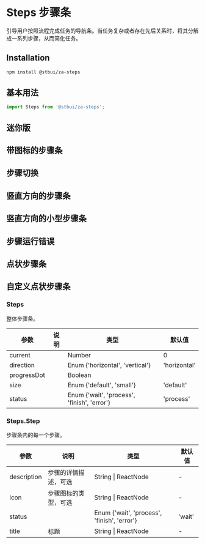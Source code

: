 # Steps 步骤条

引导用户按照流程完成任务的导航条。当任务复杂或者存在先后关系时，将其分解成一系列步骤，从而简化任务。

## Installation

```sh
npm install @stbui/za-steps
```

## 基本用法

```jsx
import Steps from '@stbui/za-steps';
```

## 迷你版

## 带图标的步骤条

## 步骤切换

## 竖直方向的步骤条

## 竖直方向的小型步骤条

## 步骤运行错误

## 点状步骤条

## 自定义点状步骤条

### Steps

整体步骤条。

| 参数        | 说明 | 类型                                        | 默认值       |
| ----------- | ---- | ------------------------------------------- | ------------ |
| current     |      | Number                                      | 0            |
| direction   |      | Enum {'horizontal', 'vertical'}             | 'horizontal' |
| progressDot |      | Boolean                                     |              |
| size        |      | Enum {'default', 'small'}                   | 'default'    |
| status      |      | Enum {'wait', 'process', 'finish', 'error'} | 'process'    |

### Steps.Step

步骤条内的每一个步骤。

| 参数        | 说明                 | 类型                                        | 默认值 |
| ----------- | -------------------- | ------------------------------------------- | ------ |
| description | 步骤的详情描述，可选 | String \| ReactNode                         | -      |
| icon        | 步骤图标的类型，可选 | String \| ReactNode                         | -      |
| status      |                      | Enum {'wait', 'process', 'finish', 'error'} | 'wait' |
| title       | 标题                 | String \| ReactNode                         | -      |
